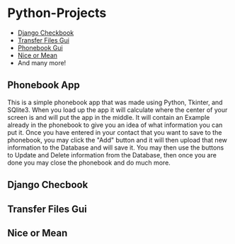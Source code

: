 # Python-Projects
 * [Django Checkbook](https://github.com/Canadianfaller7/Python-Projects/tree/main/DjangoCheckbook "Named link title")
 * [Transfer Files Gui](https://github.com/Canadianfaller7/Python-Projects/tree/main/File%20Transfer/ "Named link title")
 * [Phonebook Gui](https://github.com/Canadianfaller7/Python-Projects/tree/main/Phonebook%20App/ "Named link title")
 * [Nice  or Mean](https://github.com/Canadianfaller7/Python-Projects/tree/main/niceOrMean/ "Named link title")
 * And many more!
  
## Phonebook App
  This is a simple phonebook app that was made using Python, Tkinter, and SQlite3. When you load up the app it will calculate where the center of your screen is and will put the app in the middle. It will contain an Example already in the phonebook to give you an idea of what information you can put it. Once you have entered in your contact that you want to save to the phonebook, you may click the "Add" button and it will then upload that new information to the Database and will save it. You may then use the buttons to Update and Delete information from the Database, then once you are done you may close the phonebook and do much more. 

## Django Checbook

## Transfer Files Gui

## Nice or Mean
